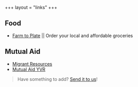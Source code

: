 +++
layout = "links"
+++

## Food
- [Farm to Plate](https://farmtoplatemarketplace.com/) || Order your local and affordable groceries

## Mutual Aid
- [Migrant Resources](https://docs.google.com/document/d/12D-_zJhfTiwyMwt7kaVJv9WHtRtwhObgWQJRDM10YX8)
- [Mutual Aid YVR](https://linktr.ee/mutualaid.yvr)

>Have something to add? [Send it to us](/contact)!